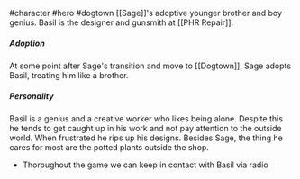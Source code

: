 #character #hero #dogtown
[[Sage]]'s adoptive younger brother and boy genius. Basil is the designer and gunsmith at [[PHR Repair]].

##### Adoption
At some point after Sage's transition and move to [[Dogtown]], Sage adopts Basil, treating him like a brother. 

##### Personality
Basil is a genius and a creative worker who likes being alone. Despite this he tends to get caught up in his work and not pay attention to the outside world. When frustrated he rips up his designs. Besides Sage, the thing he cares for most are the potted plants outside the shop.

- Thoroughout the game we can keep in contact with Basil via radio